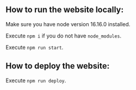 ## How to run the website locally:

Make sure you have node version 16.16.0 installed.

Execute `npm i` if you do not have `node_modules`.

Execute `npm run start`.

## How to deploy the website:

Execute `npm run deploy`.